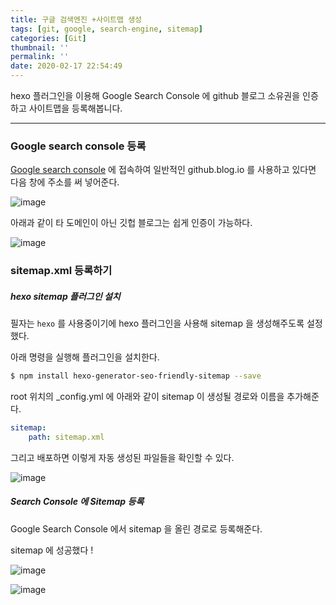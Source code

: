 ```yaml
---
title: 구글 검색엔진 +사이트맵 생성
tags: [git, google, search-engine, sitemap]
categories: [Git]
thumbnail: ''
permalink: ''
date: 2020-02-17 22:54:49
---
```


hexo 플러그인을 이용해 Google Search Console 에 github 블로그 소유권을 인증하고 사이트맵을 등록해봅니다.
<!-- excerpt -->
<!-- toc -->

---

### Google search console 등록

[Google search console](https://search.google.com/search-console/welcome?hl=ko) 에 접속하여 일반적인 github.blog.io 를 사용하고 있다면 다음 창에 주소를 써 넣어준다.

![image](https://user-images.githubusercontent.com/28856435/74661554-863c2e00-51db-11ea-97a6-eb2365f5d594.png)


아래과 같이 타 도메인이 아닌 깃헙 블로그는 쉽게 인증이 가능하다.

![image](https://user-images.githubusercontent.com/28856435/74668917-893e1b00-51e9-11ea-8b6a-8f83dbcb6bdb.png)
<br/>

### sitemap.xml 등록하기

##### hexo sitemap 플러그인 설치

필자는 `hexo` 를 사용중이기에 hexo 플러그인을 사용해 sitemap 을 생성해주도록 설정했다.

아래 명령을 실행해 플러그인을 설치한다.
```bash
$ npm install hexo-generator-seo-friendly-sitemap --save
```
root 위치의 _config.yml 에 아래와 같이 sitemap 이 생성될 경로와 이름을 추가해준다.

```yml
sitemap:
    path: sitemap.xml
```

그리고 배포하면 이렇게 자동 생성된 파일들을 확인할 수 있다.

![image](https://user-images.githubusercontent.com/28856435/74671260-1d11e600-51ee-11ea-810c-83422a1e4544.png)
<br/>

##### Search Console 에 Sitemap 등록
Google Search Console 에서 sitemap 을 올린 경로로 등록해준다.

sitemap 에 성공했다 !

![image](https://user-images.githubusercontent.com/28856435/74671401-71b56100-51ee-11ea-9bdb-1ec55b30eea5.png)

![image](https://user-images.githubusercontent.com/28856435/74671443-8abe1200-51ee-11ea-947f-f901b7b9628c.png)
